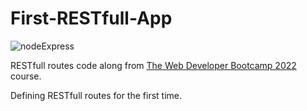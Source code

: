 # First-RESTfull-App

![nodeExpress](https://user-images.githubusercontent.com/49698792/181791239-07ba4853-121d-47c2-92f9-96f228499111.png)

RESTfull routes code along from [The Web Developer Bootcamp 2022](https://www.udemy.com/course/the-web-developer-bootcamp/) course.

Defining  RESTfull routes for the first time.

